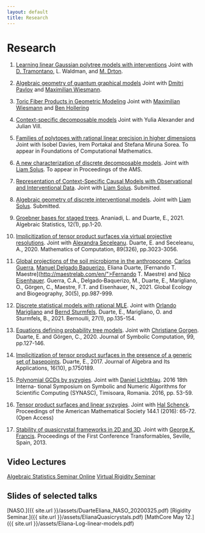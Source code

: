 ```yaml
---
layout: default
title: Research
---
```


# Research
1. [Learning linear Gaussian polytree models with interventions](https://ieeexplore.ieee.org/document/10299801) Joint with [D. Tramontano](https://sites.google.com/view/danieletramontano/research), L. Waldman, and [M. Drton](https://www.professoren.tum.de/drton-mathias).

1. [Algebraic geometry of guantum graphical models](https://arxiv.org/pdf/2308.11538.pdf) Joint with [Dmitri Pavlov](https://dmmpavlov.github.io) and [Maximilian Wiesmann](https://maximilianwiesmann.github.io).

1. [Toric Fiber Products in Geometric Modeling](https://arxiv.org/abs/2303.08754) Joint with [Maximilian Wiesmann](https://maximilianwiesmann.github.io) and [Ben Hollering](https://sites.google.com/view/benhollering)

1.  [Context-specific decomposable models](https://arxiv.org/pdf/2210.11521.pdf) Joint with Yulia Alexander and Julian Vill.

1. [Families of polytopes with rational linear precision in higher dimensions](https://arxiv.org/pdf/2109.08151.pdf) Joint with Isobel Davies, Irem Portakal and Stefana Miruna Sorea. To appear in Foundations of Computational Mathematics. 

1. [A new characterization of discrete decomposable models](https://arxiv.org/abs/2105.05907). Joint with [Liam Solus](https://people.kth.se/~solus/). To appear in Proceedings of the AMS.

1. [Representation of Context-Specific Causal Models with Observational and Interventional Data](https://arxiv.org/abs/2101.09271). Joint with [Liam Solus](https://people.kth.se/~solus/). Submitted.

1. [Algebraic geometry of discrete interventional models](https://arxiv.org/abs/2012.03593). Joint with [Liam Solus](https://people.kth.se/~solus/). Submitted.

1. [Groebner bases for staged trees](https://arxiv.org/abs/1910.02721). Ananiadi, L. and Duarte, E., 2021.  Algebraic Statistics, 12(1), pp.1-20.

1. [Implicitization of tensor product surfaces via virtual projective resolutions](https://arxiv.org/abs/1908.02086).
   Joint with [Alexandra Seceleanu](https://www.math.unl.edu/~aseceleanu2/). Duarte, E. and Seceleanu, A., 2020.  Mathematics of Computation, 89(326), pp.3023-3056.
   
1.  [Global projections of the soil microbiome in the anthropocene](https://onlinelibrary.wiley.com/doi/10.1111/geb.13273). [Carlos Guerra](https://scholar.google.pt/citations?user=0stRyvUAAAAJ&hl=en), [Manuel Delgado Baquerizo](https://scholar.google.com/citations?user=oxRf6bEAAAAJ&hl=en), Eliana Duarte, [Fernando T. Maestre](http://maestrelab.com/en/">Fernando T. Maestre)
and [Nico Eisenhauer](https://www.idiv.de/en/groups_and_people/employees/details/eshow/eisenhauer_nico.html). Guerra, C.A., Delgado‐Baquerizo, M., Duarte, E., Marigliano, O., Görgen, C., Maestre, F.T. and Eisenhauer, N., 2021. Global Ecology and Biogeography, 30(5), pp.987-999.

1. [Discrete statistical models with rational MLE](https://arxiv.org/abs/1903.06110). Joint with [Orlando Marigliano](https://orlandomarigliano.wordpress.com)
and [Bernd Sturmfels](https://math.berkeley.edu/~bernd/). Duarte, E., Marigliano, O. and Sturmfels, B., 2021. Bernoulli, 27(1), pp.135-154.

1. [Equations defining probability tree models](https://www.sciencedirect.com/science/article/abs/pii/S0747717119300379). Joint with [Christiane Gorgen](https://sites.google.com/view/goergen). Duarte, E. and Görgen, C., 2020. Journal of Symbolic Computation, 99, pp.127-146.

1. [Implicitization of tensor product surfaces in the presence of a generic set of basepoints](https://arxiv.org/abs/1610.03820). Duarte, E., 2017. Journal of Algebra and Its Applications, 16(10), p.1750189.

1. [Polynomial GCDs by syzygies](https://ieeexplore.ieee.org/document/7829593). Joint with [Daniel Lichtblau](https://community.wolfram.com/web/danl). 2016 18th Interna- tional Symposium on Symbolic and Numeric Algorithms for Scientific Computing (SYNASC), Timisoara, Romania. 2016, pp. 53-59.

1. [Tensor product surfaces and linear syzygies](https://arxiv.org/abs/1402.6751). Joint with [Hal Schenck](https://orion.math.iastate.edu/hschenck/). Proceedings of the American Mathematical Society 144.1 (2016): 65-72. (Open Access)

1. [Stability of quasicrystal frameworks in 2D and 3D](http://new.math.uiuc.edu/quasistable/DuarteFrancisSeville1may13.pdf). Joint with [George K. Francis](http://new.math.uiuc.edu). Proceedings of the First Conference Transformables, Seville, Spain, 2013.

## Video Lectures
[Algebraic Statistics Seminar Online](https://sites.google.com/view/algstatsonline/past-talks-and-recordings?authuser=0#h.cst9zjs53ai8)
[Virtual Rigidity Seminar](https://www.youtube.com/watch?v=b-tVNwWr3Fg)


## Slides of selected talks

[NASO.]({{ site.url }}/assets/DuarteEliana_NASO_20200325.pdf)
[Rigidity Seminar.]({{ site.url }}/assets/ElianaQuasicrystals.pdf)
[MathCore May 12.]({{ site.url }}/assets/Eliana-Log-linear-models.pdf)



